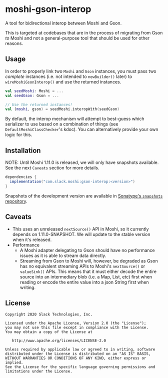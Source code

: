 # moshi-gson-interop

A tool for bidirectional interop between Moshi and Gson.

This is targeted at codebases that are in the process of migrating from Gson _to_ Moshi and not a
general-purpose tool that should be used for other reasons.

## Usage

In order to properly link two `Moshi` and `Gson` instances, you must pass two _complete_
instances (i.e. not intended to `newBuilder()` later) to `wireMoshiGsonInterop()` and use
the returned instances.

```kotlin
val seedMoshi: Moshi = ...
val seedGson: Gson = ...

// Use the returned instances!
val (moshi, gson) = seedMoshi.interopWith(seedGson)
```

By default, the interop mechanism will attempt to best-guess which serializer to use based on a combination
of things (see `DefaultMoshiClassChecker`'s kdoc). You can alternatively provide your own logic for this.

## Installation

NOTE: Until Moshi 1.11.0 is released, we will only have snapshots available. See the next `Caveats` section for more details.

```gradle
dependencies {
  implementation("com.slack.moshi:gson-interop:<version>")
}
```

Snapshots of the development version are available in [Sonatype's `snapshots` repository][snap].

## Caveats

* This uses an unreleased `nextSource()` API in Moshi, so it currently depends on 1.11.0-SNAPSHOT.
  We will update to the stable version when it's released.
* Performance
  * A Moshi adapter delegating to Gson should have no performance issues as it is able
    to stream data directly.
  * Streaming from Gson to Moshi will, however, be degraded as Gson has no equivalent
    streaming APIs to Moshi's `nextSource()` or `valueSink()` APIs. This means that it
    must either decode the entire source into an intermediary blob (i.e. a Map, List,
    etc) first when reading or encode the entire value into a json String first when writing.


License
--------

    Copyright 2020 Slack Technologies, Inc.

    Licensed under the Apache License, Version 2.0 (the "License");
    you may not use this file except in compliance with the License.
    You may obtain a copy of the License at

       http://www.apache.org/licenses/LICENSE-2.0

    Unless required by applicable law or agreed to in writing, software
    distributed under the License is distributed on an "AS IS" BASIS,
    WITHOUT WARRANTIES OR CONDITIONS OF ANY KIND, either express or implied.
    See the License for the specific language governing permissions and
    limitations under the License.


[snap]: https://oss.sonatype.org/content/repositories/snapshots/com/slack/moshi/
